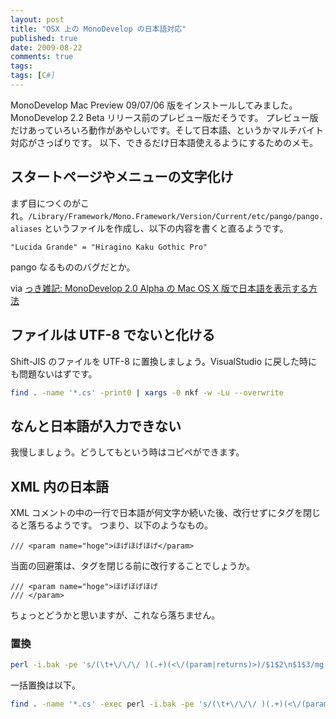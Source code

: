 ```yaml
---
layout: post
title: "OSX 上の MonoDevelop の日本語対応"
published: true
date: 2009-08-22
comments: true
tags:
tags: [C#]
---
```


MonoDevelop Mac Preview 09/07/06 版をインストールしてみました。MonoDevelop 2.2 Beta リリース前のプレビュー版だそうです。
プレビュー版だけあっていろいろ動作があやしいです。そして日本語、というかマルチバイト対応がさっぱりです。
以下、できるだけ日本語使えるようにするためのメモ。

## スタートページやメニューの文字化け

まず目につくのがこれ。`/Library/Framework/Mono.Framework/Version/Current/etc/pango/pango.aliases` というファイルを作成し、以下の内容を書くと直るようです。

```
"Lucida Grande" = "Hiragino Kaku Gothic Pro"
```

pango なるもののバグだとか。

via [っき雑記: MonoDevelop 2.0 Alpha の Mac OS X 版で日本語を表示する方法](http://kki-zakki.blogspot.com/2008/12/monodevelop-20-alphamac-os-x.html)

## ファイルは UTF-8 でないと化ける

Shift-JIS のファイルを UTF-8 に置換しましょう。VisualStudio に戻した時にも問題ないはずです。

```sh
find . -name '*.cs' -print0 | xargs -0 nkf -w -Lu --overwrite
```

## なんと日本語が入力できない

我慢しましょう。どうしてもという時はコピペができます。

## XML 内の日本語

XML コメントの中の一行で日本語が何文字か続いた後、改行せずにタグを閉じると落ちるようです。
つまり、以下のようなもの。

```
/// <param name="hoge">ほげほげほげ</param>
```

当面の回避策は、タグを閉じる前に改行することでしょうか。

```
/// <param name="hoge">ほげほげほげ
/// </param>
```

ちょっとどうかと思いますが、これなら落ちません。

### 置換

```sh
perl -i.bak -pe 's/(\t+\/\/\/ )(.+)(<\/(param|returns)>)/$1$2\n$1$3/mg' hoge.cs
```

一括置換は以下。

```sh
find . -name '*.cs' -exec perl -i.bak -pe 's/(\t+\/\/\/ )(.+)(<\/(param|returns)>)/$1$2\n$1$3/mg' {} \;
```
